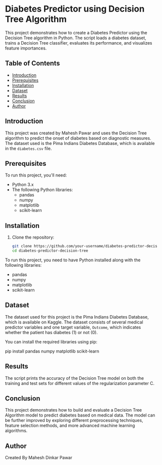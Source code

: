 # Diabetes Predictor using Decision Tree Algorithm

This project demonstrates how to create a Diabetes Predictor using the Decision Tree algorithm in Python. The script loads a diabetes dataset, trains a Decision Tree classifier, evaluates its performance, and visualizes feature importances.

## Table of Contents
- [Introduction](#introduction)
- [Prerequisites](#prerequisites)
- [Installation](#installation)
- [Dataset](#dataset)
- [Results](#results)
- [Conclusion](#conclusion)
- [Author](#author)
## Introduction

This project was created by Mahesh Pawar and uses the Decision Tree algorithm to predict the onset of diabetes based on diagnostic measures. The dataset used is the Pima Indians Diabetes Database, which is available in the `diabetes.csv` file.

## Prerequisites

To run this project, you'll need:

- Python 3.x
- The following Python libraries:
  - pandas
  - numpy
  - matplotlib
  - scikit-learn

## Installation

1. Clone the repository:
   ```bash
   git clone https://github.com/your-username/diabetes-predictor-decision-tree.git
   cd diabetes-predictor-decision-tree

To run this project, you need to have Python installed along with the following libraries:
- pandas
- numpy
- matplotlib
- scikit-learn

## Dataset
The dataset used for this project is the Pima Indians Diabetes Database, which is available on Kaggle. The dataset consists of several medical 
predictor variables and one target variable, `Outcome`, which indicates whether the patient has diabetes (1) or not (0).

You can install the required libraries using pip:

pip install pandas numpy matplotlib scikit-learn

## Results
The script prints the accuracy of the Decision Tree model on both the training and test sets for different values of the regularization 
parameter C.

## Conclusion
This project demonstrates how to build and evaluate a Decision Tree Algorithm model to predict diabetes based on medical data. The model can be 
further improved by exploring different preprocessing techniques, feature selection methods, and more advanced machine learning algorithms.

## Author
Created By Mahesh Dinkar Pawar